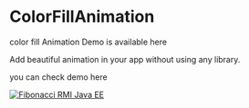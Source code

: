 # ColorFillAnimation

color fill Animation Demo is available here 

Add beautiful animation in your app without using any library.

you can check demo here

[![Fibonacci RMI Java EE](http://img.youtube.com/vi/8I4Mq1u2h80/0.jpg)](https://www.youtube.com/watch?v=8I4Mq1u2h80&feature=youtu.be&hd=1 "RMI Fibonacci Java")




